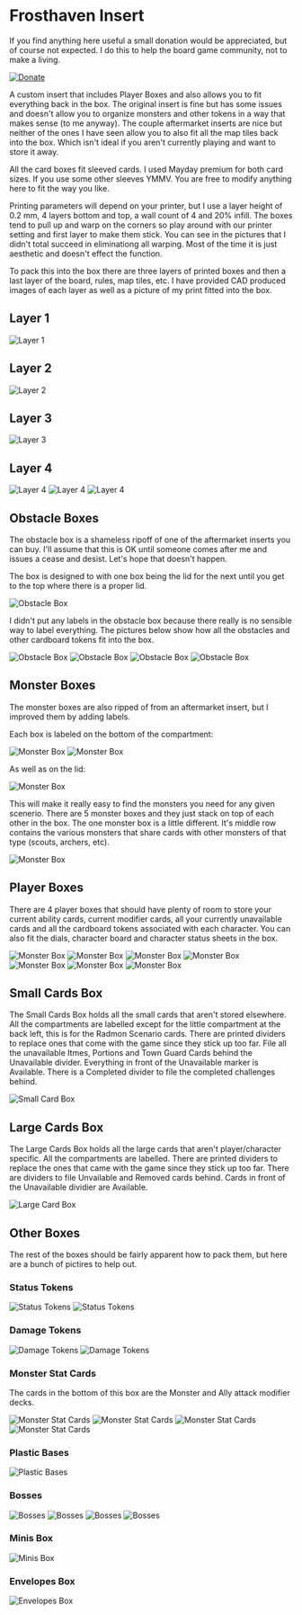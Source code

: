 # Frosthaven Insert

If you find anything here useful a small donation would be appreciated, but of course not expected. I do this to help the board game community, not to make a living. 

[![Donate](https://img.shields.io/badge/Donate-PayPal-green.svg)](https://www.paypal.com/donate/?hosted_button_id=8DHN9MQWWW8UJ)

A custom insert that includes Player Boxes and also allows you to fit everything back in the box. The original insert is fine but has some issues and doesn't allow you to organize monsters and other tokens in a way that makes sense (to me anyway). The couple aftermarket inserts are nice but neither of the ones I have seen allow you to also fit all the map tiles back into the box. Which isn't ideal if you aren't currently playing and want to store it away. 

All the card boxes fit sleeved cards. I used Mayday premium for both card sizes. If you use some other sleeves YMMV. You are free to modify anything here to fit the way you like.

Printing parameters will depend on your printer, but I use a layer height of 0.2 mm, 4 layers bottom and top, a wall count of 4 and 20% infill. The boxes tend to pull up and warp on the corners so play around with our printer setting and first layer to make them stick. You can see in the pictures that I didn't total succeed in eliminationg all warping. Most of the time it is just aesthetic and doesn't effect the function. 

To pack this into the box there are three layers of printed boxes and then a last layer of the board, rules, map tiles, etc. I have provided CAD produced images of each layer as well as a picture of my print fitted into the box. 

## Layer 1

![Layer 1](https://github.com/bdyer64/BoardGameInserts/blob/main/FrosthavenV2/Images/PackingLayer1.png)

## Layer 2

![Layer 2](https://github.com/bdyer64/BoardGameInserts/blob/main/FrosthavenV2/Images/PackingLayer2.png)

## Layer 3

![Layer 3](https://github.com/bdyer64/BoardGameInserts/blob/main/FrosthavenV2/Images/PackingLayer3.png)

## Layer 4

![Layer 4](https://github.com/bdyer64/BoardGameInserts/blob/main/FrosthavenV2/images/Layer4-1.png)
![Layer 4](https://github.com/bdyer64/BoardGameInserts/blob/main/FrosthavenV2/images/Layer4-2.png)
![Layer 4](https://github.com/bdyer64/BoardGameInserts/blob/main/FrosthavenV2/images/Layer4-3.png)

## Obstacle Boxes

The obstacle box is a shameless ripoff of one of the aftermarket inserts you can buy. I'll assume that this is OK until someone comes after me and issues a cease and desist. Let's hope that doesn't happen.

The box is designed to with one box being the lid for the next until you get to the top where there is a proper lid. 

![Obstacle Box](https://github.com/bdyer64/BoardGameInserts/blob/main/FrosthavenV2/Images/ObstacleBox0.jpg)

I didn't put any labels in the obstacle box because there really is no sensible way to label everything. The pictures below show how all the obstacles and other cardboard tokens fit into the box.

![Obstacle Box](https://github.com/bdyer64/BoardGameInserts/blob/main/FrosthavenV2/Images/ObstacleBox1.jpg)
![Obstacle Box](https://github.com/bdyer64/BoardGameInserts/blob/main/FrosthavenV2/Images/ObstacleBox2.jpg)
![Obstacle Box](https://github.com/bdyer64/BoardGameInserts/blob/main/FrosthavenV2/Images/ObstacleBox3.jpg)
![Obstacle Box](https://github.com/bdyer64/BoardGameInserts/blob/main/FrosthavenV2/Images/ObstacleBox4.jpg)

## Monster Boxes

The monster boxes are also ripped of from an aftermarket insert, but I improved them by adding labels. 

Each box is labeled on the bottom of the compartment:

![Monster Box](https://github.com/bdyer64/BoardGameInserts/blob/main/FrosthavenV2/Images/MonsterBox1.jpg)
![Monster Box](https://github.com/bdyer64/BoardGameInserts/blob/main/FrosthavenV2/Images/MonsterBox2.jpg)

As well as on the lid:

![Monster Box](https://github.com/bdyer64/BoardGameInserts/blob/main/FrosthavenV2/Images/MonsterBox3.jpg)

This will make it really easy to find the monsters you need for any given scenerio. There are 5 monster boxes and they just stack on top of each other in the box. The one monster box is a little different. It's middle row contains the various monsters that share cards with other monsters of that type (scouts, archers, etc).

![Monster Box](https://github.com/bdyer64/BoardGameInserts/blob/main/FrosthavenV2/Images/MonsterBox4.jpg)

## Player Boxes

There are 4 player boxes that should have plenty of room to store your current ability cards, current modifier cards, all your currently unavailable cards and all the cardboard tokens associated with each character. You can also fit the dials, character board and character status sheets in the box. 

![Monster Box](https://github.com/bdyer64/BoardGameInserts/blob/main/FrosthavenV2/Images/PlayeryBox0.jpg)
![Monster Box](https://github.com/bdyer64/BoardGameInserts/blob/main/FrosthavenV2/Images/PlayeryBox1.jpg)
![Monster Box](https://github.com/bdyer64/BoardGameInserts/blob/main/FrosthavenV2/Images/PlayeryBox2.jpg)
![Monster Box](https://github.com/bdyer64/BoardGameInserts/blob/main/FrosthavenV2/Images/PlayeryBox3.jpg)
![Monster Box](https://github.com/bdyer64/BoardGameInserts/blob/main/FrosthavenV2/Images/PlayeryBox4.jpg)
![Monster Box](https://github.com/bdyer64/BoardGameInserts/blob/main/FrosthavenV2/Images/PlayeryBox5.jpg)
![Monster Box](https://github.com/bdyer64/BoardGameInserts/blob/main/FrosthavenV2/Images/PlayeryBox6.jpg)

## Small Cards Box

The Small Cards Box holds all the small cards that aren't stored elsewhere. All the compartments are labelled except for the little compartment at the back left, this is for the Radmon Scenario cards. There are printed dividers to replace ones that come with the game since they stick up too far. File all the unavailable Itmes, Portions and Town Guard Cards behind the Unavailable divider. Everything in front of the Unavailable marker is Available. There is a Completed divider to file the completed challenges behind. 

![Small Card Box](https://github.com/bdyer64/BoardGameInserts/blob/main/FrosthavenV2/Images/SmallCardsBox.jpg)

## Large Cards Box

The Large Cards Box holds all the large cards that aren't player/character specific. All the compartments are labelled. There are printed dividers to replace the ones that came with the game since they stick up too far. There are dividers to file Unvailable and Removed cards behind. Cards in front of the Unavailable dividier are Available. 

![Large Card Box](https://github.com/bdyer64/BoardGameInserts/blob/main/FrosthavenV2/Images/LargeCardsBox.jpg)

## Other Boxes

The rest of the boxes should be fairly apparent how to pack them, but here are a bunch of pictires to help out.

### Status Tokens

![Status Tokens](https://github.com/bdyer64/BoardGameInserts/blob/main/FrosthavenV2/Images/StatusTokens1.jpg)
![Status Tokens](https://github.com/bdyer64/BoardGameInserts/blob/main/FrosthavenV2/Images/StatusTokens2.jpg)

### Damage Tokens

![Damage Tokens](https://github.com/bdyer64/BoardGameInserts/blob/main/FrosthavenV2/Images/DamageTokens1.jpg)
![Damage Tokens](https://github.com/bdyer64/BoardGameInserts/blob/main/FrosthavenV2/Images/DamageTokens2.jpg)

### Monster Stat Cards

The cards in the bottom of this box are the Monster and Ally attack modifier decks.

![Monster Stat Cards](https://github.com/bdyer64/BoardGameInserts/blob/main/FrosthavenV2/Images/MonsterStats1.jpg)
![Monster Stat Cards](https://github.com/bdyer64/BoardGameInserts/blob/main/FrosthavenV2/Images/MonsterStats2.jpg)
![Monster Stat Cards](https://github.com/bdyer64/BoardGameInserts/blob/main/FrosthavenV2/Images/MonsterStats3.jpg)
![Monster Stat Cards](https://github.com/bdyer64/BoardGameInserts/blob/main/FrosthavenV2/Images/MonsterStats4.jpg)

### Plastic Bases

![Plastic Bases](https://github.com/bdyer64/BoardGameInserts/blob/main/FrosthavenV2/Images/PlasticBases.jpg)

### Bosses

![Bosses](https://github.com/bdyer64/BoardGameInserts/blob/main/FrosthavenV2/Images/Bosses1.jpg)
![Bosses](https://github.com/bdyer64/BoardGameInserts/blob/main/FrosthavenV2/Images/Bosses2.jpg)
![Bosses](https://github.com/bdyer64/BoardGameInserts/blob/main/FrosthavenV2/Images/Bosses3.jpg)
![Bosses](https://github.com/bdyer64/BoardGameInserts/blob/main/FrosthavenV2/Images/Bosses4.jpg)

### Minis Box

![Minis Box](https://github.com/bdyer64/BoardGameInserts/blob/main/FrosthavenV2/Images/MinisBox.jpg)

### Envelopes Box

![Envelopes Box](https://github.com/bdyer64/BoardGameInserts/blob/main/FrosthavenV2/Images/EnvelopesBox.jpg)
